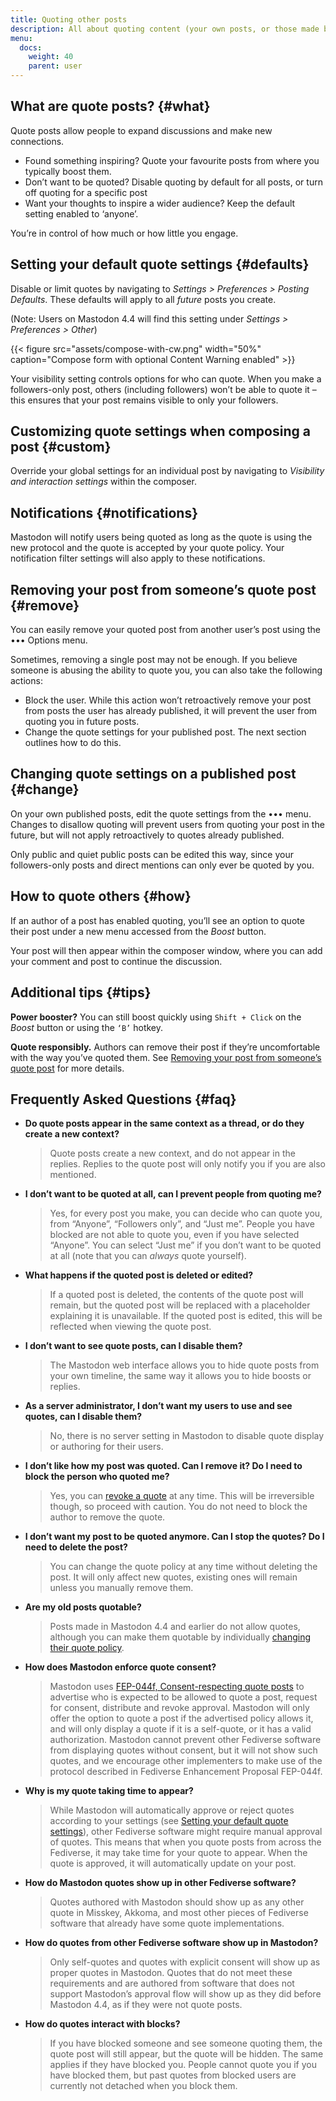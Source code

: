 ```yaml
---
title: Quoting other posts
description: All about quoting content (your own posts, or those made by other people).
menu:
  docs:
    weight: 40
    parent: user
---
```


## What are quote posts? {#what}

Quote posts allow people to expand discussions and make new connections.

- Found something inspiring? Quote your favourite posts from where you typically boost them.
- Don’t want to be quoted? Disable quoting by default for all posts, or turn off quoting for a specific post
- Want your thoughts to inspire a wider audience? Keep the default setting enabled to ‘anyone’.

You’re in control of how much or how little you engage.

## Setting your default quote settings {#defaults}

Disable or limit quotes by navigating to *Settings > Preferences > Posting Defaults*.
These defaults will apply to all *future* posts you create.

(Note: Users on Mastodon 4.4 will find this setting under *Settings > Preferences > Other*)

{{< figure src="assets/compose-with-cw.png" width="50%" caption="Compose form with optional Content Warning enabled" >}}

Your visibility setting controls options for who can quote. When you make a followers-only post, others (including followers) won’t be able to quote it – this ensures that your post remains visible to only your followers.

## Customizing quote settings when composing a post {#custom}

Override your global settings for an individual post by navigating to *Visibility and interaction settings* within the composer.

[]()

## Notifications {#notifications}

Mastodon will notify users being quoted as long as the quote is using the new protocol and the quote is accepted by your quote policy. Your notification filter settings will also apply to these notifications.

[]()

## Removing your post from someone’s quote post {#remove}

You can easily remove your quoted post from another user’s post using the ••• Options menu.

[]()

Sometimes, removing a single post may not be enough. If you believe someone is abusing the ability to quote you, you can also take the following actions:

- Block the user. While this action won’t retroactively remove your post from posts the user has already published, it will prevent the user from quoting you in future posts.
- Change the quote settings for your published post. The next section outlines how to do this.

## Changing quote settings on a published post {#change}

On your own published posts, edit the quote settings from the ••• menu. Changes to disallow quoting will prevent users from quoting your post in the future, but will not apply retroactively to quotes already published.

[]()

Only public and quiet public posts can be edited this way, since your followers-only posts and direct mentions can only ever be quoted by you.

## How to quote others {#how}

If an author of a post has enabled quoting, you’ll see an option to quote their post under a new menu accessed from the *Boost* button.

[]()

Your post will then appear within the composer window, where you can add your comment and post to continue the discussion.

[]()

## Additional tips {#tips}

**Power booster?** You can still boost quickly using `Shift + Click` on the *Boost* button or using the `‘B’` hotkey.

**Quote responsibly.** Authors can remove their post if they’re uncomfortable with the way you’ve quoted them. See [Removing your post from someone’s quote post](#remove) for more details.

## Frequently Asked Questions {#faq}

- **Do quote posts appear in the same context as a thread, or do they create a new context?**
  > Quote posts create a new context, and do not appear in the replies. Replies to the quote post will only notify you if you are also mentioned.

- **I don’t want to be quoted at all, can I prevent people from quoting me?**
  > Yes, for every post you make, you can decide who can quote you, from “Anyone”, “Followers only”, and “Just me”. People you have blocked are not able to quote you, even if you have selected “Anyone”. You can select “Just me” if you don’t want to be quoted at all (note that you can *always* quote yourself).

- **What happens if the quoted post is deleted or edited?**
  > If a quoted post is deleted, the contents of the quote post will remain, but the quoted post will be replaced with a placeholder explaining it is unavailable. If the quoted post is edited, this will be reflected when viewing the quote post.

- **I don’t want to see quote posts, can I disable them?**
  > The Mastodon web interface allows you to hide quote posts from your own timeline, the same way it allows you to hide boosts or replies.

- **As a server administrator, I don’t want my users to use and see quotes, can I disable them?**
  > No, there is no server setting in Mastodon to disable quote display or authoring for their users.

- **I don’t like how my post was quoted. Can I remove it? Do I need to block the person who quoted me?**
  > Yes, you can [revoke a quote](#remove) at any time. This will be irreversible though, so proceed with caution. You do not need to block the author to remove the quote.

- **I don’t want my post to be quoted anymore. Can I stop the quotes? Do I need to delete the post?**
  > You can change the quote policy at any time without deleting the post. It will only affect new quotes, existing ones will remain unless you manually remove them.

- **Are my old posts quotable?**
  > Posts made in Mastodon 4.4 and earlier do not allow quotes, although you can make them quotable by individually [changing their quote policy](#change).

- **How does Mastodon enforce quote consent?**
  > Mastodon uses [FEP-044f, Consent-respecting quote posts](https://codeberg.org/fediverse/fep/src/branch/main/fep/044f/fep-044f.md) to advertise who is expected to be allowed to quote a post, request for consent, distribute and revoke approval. Mastodon will only offer the option to quote a post if the advertised policy allows it, and will only display a quote if it is a self-quote, or it has a valid authorization. Mastodon cannot prevent other Fediverse software from displaying quotes without consent, but it will not show such quotes, and we encourage other implementers to make use of the protocol described in Fediverse Enhancement Proposal FEP-044f.

- **Why is my quote taking time to appear?**
  > While Mastodon will automatically approve or reject quotes according to your settings (see [Setting your default quote settings](#defaults)), other Fediverse software might require manual approval of quotes. This means that when you quote posts from across the Fediverse, it may take time for your quote to appear. When the quote is approved, it will automatically update on your post.

- **How do Mastodon quotes show up in other Fediverse software?**
  > Quotes authored with Mastodon should show up as any other quote in Misskey, Akkoma, and most other pieces of Fediverse software that already have some quote implementations.

- **How do quotes from other Fediverse software show up in Mastodon?**
  > Only self-quotes and quotes with explicit consent will show up as proper quotes in Mastodon. Quotes that do not meet these requirements and are authored from software that does not support Mastodon’s approval flow will show up as they did before Mastodon 4.4, as if they were not quote posts.

- **How do quotes interact with blocks?**
  > If you have blocked someone and see someone quoting them, the quote post will still appear, but the quote will be hidden. The same applies if they have blocked you. People cannot quote you if you have blocked them, but past quotes from blocked users are currently not detached when you block them.

